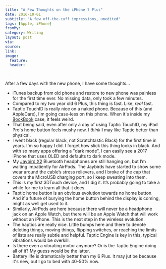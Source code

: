 ```yaml
---
title: "A Few Thoughts on the iPhone 7 Plus"
date: 2016-10-01
subtitle: "A few off-the-cuff impressions, unedited"
tags: [Apple, iPhone]
fromMy: 
category: Writing
layout: post
via: 
source: 
link: 
image:
  feature:
  header:

---
```


After a few days with the new phone, I have some thoughts...

<!-- more -->

- iTunes backup from old phone and restore to new phone was painless for the first time ever. No missing data, only took a few minutes. 
- Compared to my two year old 6 Plus, this thing is fast. Like, _real_ fast. 
- Taptic TouchID is really nice on a naked phone. Because of this (and AppleCare), I'm going case-less on this phone.  When it's inside my [BookBook](http://amzn.to/2d6s7tK) case, it feels weird. 
- That being said, even after only a day of using Taptic TouchID, my iPad Pro's home button feels mushy now. I _think_ I may like Taptic better than physical. 
- I went black (regular black, not Scratchtastic Black) for the first time in years. I'm so happy I did. I forget how slick this thing looks in black. And with so many apps offering a "dark mode", I can easily see a 2017 iPhone that uses OLED and defaults to dark mode. 
- My [Jaybird X2](http://amzn.to/2d2AlXT) Bluetooth headphones are still hanging on, but I’m waiting impatiently for AirPods. The Jaybirds have started to show some wear around the cable’s stress relievers, and I broke of the cap that covers the MicroUSB charging port, so I keep sweating into them.
- This is my first 3DTouch device, and I dig it. It’s probably going to take a while for me to learn all that it does.
- Taptic home button is an obvious evolution towards no home button. And if a future of burying the home button behind the display is coming, might as well get used to it.
- Similarly, AirPods are here because there will never be a headphone jack on an Apple Watch, but there will be an Apple Watch that will work without an iPhone. This is the next step in the wireless evolution. 
- The haptics are really nice. Little bumps here and there to denote deleting things, moving things, flipping switches, or reaching the limits of lists are really subtle and helpful. Taptic Engine is key in this, typical vibrations would be overkill. 
- Is there even a vibrating motor anymore? Or is the Taptic Engine doing all of it? My guess would be the latter. 
- Battery life is dramatically better than my 6 Plus. It may jut be because it's new, but I go to bed with 40-50% now. 



<!-- #Apple, #iPhone -->
